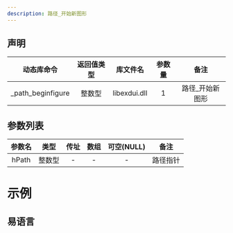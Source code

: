 ```yaml
---
description: 路径_开始新图形
---
```





## 声明

|    动态库命令     | 返回值类型 |   库文件名   | 参数量 |      备注       |
| :---------------: | :--------: | :----------: | :----: | :-------------: |
| _path_beginfigure |   整数型   | libexdui.dll |   1    | 路径_开始新图形 |

## 参数列表

|   参数名   |  类型  | 传址 | 数组 | 可空(NULL) |    备注    |
| :--------: | :----: | :--: | :--: | :--------: | :--------: |
|   hPath    | 整数型 |  -   |  -   |     -      |  路径指针  |



# 示例

## 易语言
